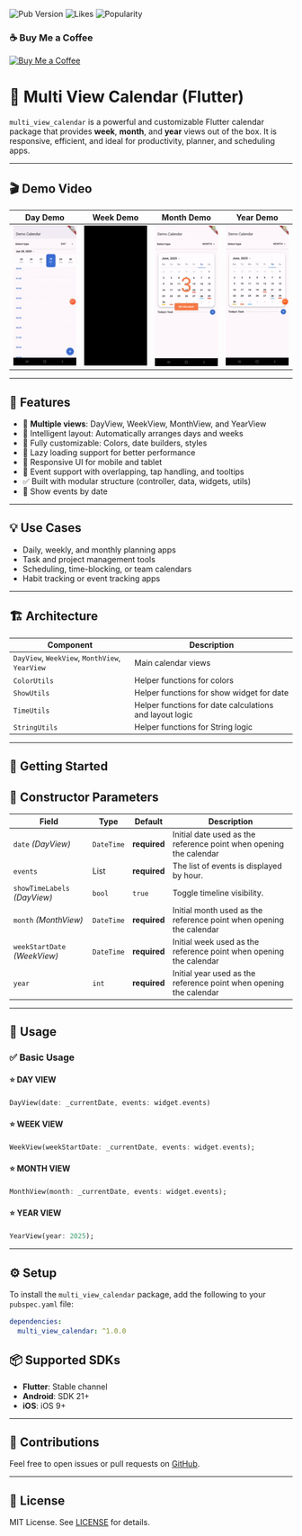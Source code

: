 ![Pub Version](https://img.shields.io/pub/v/multi_view_calendar)
![Likes](https://img.shields.io/pub/likes/multi_view_calendar)
![Popularity](https://img.shields.io/pub/popularity/multi_view_calendar)

### ☕ Buy Me a Coffee

[![Buy Me a Coffee](https://cdn.buymeacoffee.com/buttons/v2/default-yellow.png)](https://buymeacoffee.com/bimki)

# 📅 Multi View Calendar (Flutter)

`multi_view_calendar` is a powerful and customizable Flutter calendar package that provides **week**, **month**, and **year** views out of the box. It is responsive, efficient, and ideal for productivity, planner, and scheduling apps.

---

## 🎬 Demo Video
| Day Demo                 | Week Demo                 | Month Demo                 | Year Demo                 |
|--------------------------|---------------------------|----------------------------|---------------------------|
| ![](assets/demo/day.gif) | ![](assets/demo/week.gif) | ![](assets/demo/month.gif) | ![](assets/demo/year.gif) |
---

## 🧩 Features

- 📆 **Multiple views**: DayView, WeekView, MonthView, and YearView
- 🧠 Intelligent layout: Automatically arranges days and weeks
- 🎨 Fully customizable: Colors, date builders, styles
- 🔄 Lazy loading support for better performance
- 📱 Responsive UI for mobile and tablet
- 📌 Event support with overlapping, tap handling, and tooltips
- ✅ Built with modular structure (controller, data, widgets, utils)
- 🔄 Show events by date
---

## 💡 Use Cases

- Daily, weekly, and monthly planning apps
- Task and project management tools
- Scheduling, time-blocking, or team calendars
- Habit tracking or event tracking apps

---

## 🏗️ Architecture

| Component                                      | Description                                             |
|------------------------------------------------|---------------------------------------------------------|
| `DayView`, `WeekView`, `MonthView`, `YearView` | Main calendar views                                     |
| `ColorUtils`                                   | Helper functions for colors                             |
| `ShowUtils`                                    | Helper functions for show widget for date               |
| `TimeUtils`                                    | Helper functions for date calculations and layout logic |
| `StringUtils`                                  | Helper functions for String logic                       |

---

## 🚀 Getting Started

## 🧾 Constructor Parameters

| Field                            | Type                | Default                   | Description                                                         |
|----------------------------------|---------------------|---------------------------|---------------------------------------------------------------------|
| `date` *(DayView)*               | `DateTime`          | **required**              | Initial date used as the reference point when opening the calendar  |
| `events`                         | List<CalendarEvent> | **required**              | The list of events is displayed by hour.                            |
| `showTimeLabels` *(DayView)*     | `bool`              | `true`                    | Toggle timeline visibility.                                         |
| `month`  *(MonthView)*           | `DateTime`          | **required**              | Initial month used as the reference point when opening the calendar |
| `weekStartDate` *(WeekView)*     | `DateTime`          | **required**              | Initial week used as the reference point when opening the calendar  |
| `year`                           | `int`               | **required**              | Initial year used as the reference point when opening the calendar  |

---
## 🚀 Usage
### ✅ Basic Usage
#### ⭐ DAY VIEW
```dart
DayView(date: _currentDate, events: widget.events)
```

#### ⭐ WEEK VIEW
```dart
WeekView(weekStartDate: _currentDate, events: widget.events);
```

#### ⭐ MONTH VIEW
```dart
MonthView(month: _currentDate, events: widget.events);
```

#### ⭐ YEAR VIEW
```dart
YearView(year: 2025);
```

---

## ⚙️ Setup

To install the `multi_view_calendar` package, add the following to your `pubspec.yaml` file:

```yaml
dependencies:
  multi_view_calendar: ^1.0.0
```

## 📦 Supported SDKs

- **Flutter**: Stable channel
- **Android**: SDK 21+
- **iOS**: iOS 9+

---

## 🙌 Contributions

Feel free to open issues or pull requests on [GitHub](https://github.com/BimKi1604/shimmer_effects_plus).

---

## 📄 License

MIT License. See [LICENSE](LICENSE) for details.
